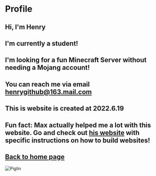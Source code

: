# Profile
## Hi, I'm Henry
## I'm currently a student!
## I'm looking for a fun Minecraft Server without needing a Mojang account!
## You can reach me via email henrygithub@163.mail.com
## This is website is created at 2022.6.19
## Fun fact: Max actually helped me a lot with this website. Go and check out [his website](https://qqiumax.github.io/) with specific instructions on how to build websites!
## [Back to home page](https://henrypersonalweb.github.io/home/)
![Piglin](https://henrypersonalweb.github.io/pictures/piglin.gif)